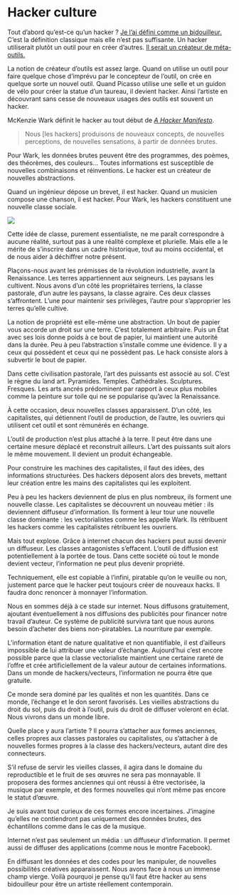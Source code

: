 # Hacker culture

Tout d’abord qu’est-ce qu’un hacker ? [Je l’ai défini comme un bidouilleur.](https://tcrouzet.com/2007/10/10/culture-20/) C’est la définition classique mais elle n’est pas suffisante. Un hacker utiliserait plutôt un outil pour en créer d’autres. [Il serait un créateur de méta-outils.](https://tcrouzet.com/2007/10/12/culture-et-technologie/)

La notion de créateur d’outils est assez large. Quand on utilise un outil pour faire quelque chose d’imprévu par le concepteur de l’outil, on crée en quelque sorte un nouvel outil. Quand Picasso utilise une selle et un guidon de vélo pour créer la statue d’un taureau, il devient hacker. Ainsi l’artiste en découvrant sans cesse de nouveaux usages des outils est souvent un hacker.

McKenzie Wark définit le hacker au tout début de [*A Hacker Manifesto*](http://www.criticalsecret.com/a_hacker_manifesto).

> Nous \[les hackers\] produisons de nouveaux concepts, de nouvelles perceptions, de nouvelles sensations, à partir de données brutes.

Pour Wark, les données brutes peuvent être des programmes, des poèmes, des théorèmes, des couleurs… Toutes informations est susceptible de nouvelles combinaisons et réinventions. Le hacker est un créateur de nouvelles abstractions.

Quand un ingénieur dépose un brevet, il est hacker. Quand un musicien compose une chanson, il est hacker. Pour Wark, les hackers constituent une nouvelle classe sociale.

![](https://tcrouzet.com/images_tc/2007/10/hacker-culture.gif)

Cette idée de classe, purement essentialiste, ne me paraît correspondre à aucune réalité, surtout pas à une réalité complexe et plurielle. Mais elle a le mérite de s’inscrire dans un cadre historique, tout au moins occidental, et de nous aider à déchiffrer notre présent.

Plaçons-nous avant les prémisses de la révolution industrielle, avant la Renaissance. Les terres appartiennent aux seigneurs. Les paysans les cultivent. Nous avons d’un côté les propriétaires terriens, la classe pastorale, d’un autre les paysans, la classe agraire. Ces deux classes s’affrontent. L’une pour maintenir ses privilèges, l’autre pour s’approprier les terres qu’elle cultive.

La notion de propriété est elle-même une abstraction. Un bout de papier vous accorde un droit sur une terre. C’est totalement arbitraire. Puis un État avec ses lois donne poids à ce bout de papier, lui maintient une autorité dans la durée. Peu à peu l’abstraction s’installe comme une évidence. Il y a ceux qui possèdent et ceux qui ne possèdent pas. Le hack consiste alors à subvertir le bout de papier.

Dans cette civilisation pastorale, l’art des puissants est associé au sol. C’est le règne du land art. Pyramides. Temples. Cathédrales. Sculptures. Fresques. Les arts ancrés prédominent par rapport à ceux plus mobiles comme la peinture sur toile qui ne se popularise qu’avec la Renaissance.

À cette occasion, deux nouvelles classes apparaissent. D’un côté, les capitalistes, qui détiennent l’outil de production, de l’autre, les ouvriers qui utilisent cet outil et sont rémunérés en échange.

L’outil de production n’est plus attaché à la terre. Il peut être dans une certaine mesure déplacé et reconstruit ailleurs. L’art des puissants suit alors le même mouvement. Il devient un produit échangeable.

Pour construire les machines des capitalistes, il faut des idées, des informations structurées. Des hackers déposent alors des brevets, mettant leur création entre les mains des capitalistes qui les exploitent.

Peu à peu les hackers deviennent de plus en plus nombreux, ils forment une nouvelle classe. Les capitalistes se découvrent un nouveau métier : ils deviennent diffuseur d’information. Ils forment à leur tour une nouvelle classe dominante : les vectorialistes comme les appelle Wark. Ils rétribuent les hackers comme les capitalistes rétribuent les ouvriers.

Mais tout explose. Grâce à internet chacun des hackers peut aussi devenir un diffuseur. Les classes antagonistes s’effacent. L’outil de diffusion est potentiellement à la portée de tous. Dans cette société où tout le monde devient vecteur, l’information ne peut plus devenir propriété.

Techniquement, elle est copiable à l’infini, piratable qu’on le veuille ou non, justement parce que le hacker peut toujours créer de nouveaux hacks. Il faudra donc renoncer à monnayer l’information.

Nous en sommes déjà à ce stade sur internet. Nous diffusons gratuitement, ajoutant éventuellement à nos diffusions des publicités pour financer notre travail d’auteur. Ce système de publicité survivra tant que nous aurons besoin d’acheter des biens non-piratables. La nourriture par exemple.

L’information étant de nature qualitative et non quantifiable, il est d’ailleurs impossible de lui attribuer une valeur d’échange. Aujourd’hui c’est encore possible parce que la classe vectorialiste maintient une certaine rareté de l’offre et crée artificiellement de la valeur autour de certaines informations. Dans un monde de hackers/vecteurs, l’information ne pourra être que gratuite.

Ce monde sera dominé par les qualités et non les quantités. Dans ce monde, l’échange et le don seront favorisés. Les vieilles abstractions du droit du sol, puis du droit à l’outil, puis du droit de diffuser voleront en éclat. Nous vivrons dans un monde libre.

Quelle place y aura l’artiste ? Il pourra s’attacher aux formes anciennes, celles propres aux classes pastorales ou capitalistes, ou s’attacher à de nouvelles formes propres à la classe des hackers/vecteurs, autant dire des connecteurs.

S’il refuse de servir les vieilles classes, il agira dans le domaine du reproductible et le fruit de ses œuvres ne sera pas monnayable. Il proposera des formes anciennes qui ont réussi à être vectorisée, la musique par exemple, et des formes nouvelles qui n’ont même pas encore le statut d’œuvre.

Je suis avant tout curieux de ces formes encore incertaines. J’imagine qu’elles ne contiendront pas uniquement des données brutes, des échantillons comme dans le cas de la musique.

Internet n’est pas seulement un média : un diffuseur d’information. Il permet aussi de diffuser des applications (comme nous le montre Facebook).

En diffusant les données et des codes pour les manipuler, de nouvelles possibilités créatives apparaissent. Nous avons face à nous un immense champ vierge. Voilà pourquoi je pense qu’il faut être hacker au sens bidouilleur pour être un artiste réellement contemporain.